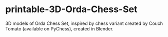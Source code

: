 # printable-3D-Orda-Chess-Set
3D models of Orda Chess Set, inspired by chess variant created by Couch Tomato (available on PyChess), created in Blender.
